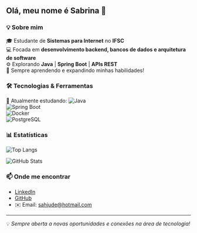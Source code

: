 ## Olá, meu nome é Sabrina 👋

### 💡 Sobre mim
🎓 Estudante de **Sistemas para Internet** no **IFSC**  
💻 Focada em **desenvolvimento backend, bancos de dados e arquitetura de software**  
⚙️ Explorando **Java** | **Spring Boot** | **APIs REST**  
📖 Sempre aprendendo e expandindo minhas habilidades! 

### 🛠️ Tecnologias & Ferramentas

📌 Atualmente estudando:
![Java](https://img.shields.io/badge/Java-007396?style=for-the-badge&logo=java&logoColor=white)  
![Spring Boot](https://img.shields.io/badge/Spring%20Boot-6DB33F?style=for-the-badge&logo=spring-boot&logoColor=white)  
![Docker](https://img.shields.io/badge/Docker-2496ED?style=for-the-badge&logo=docker&logoColor=white)  
![PostgreSQL](https://img.shields.io/badge/PostgreSQL-316192?style=for-the-badge&logo=postgresql&logoColor=white)  

### 📊 Estatísticas

![Top Langs](https://github-readme-stats.vercel.app/api/top-langs/?username=sabriad&layout=compact&theme=dark)

![GitHub Stats](https://github-readme-stats.vercel.app/api?username=sabriad&show_icons=true&theme=dark)

### 📫 Onde me encontrar
- [LinkedIn](https://linkedin.com/in/sabrina-adão)
- [GitHub](https://github.com/sabriad)
- ✉️ Email: sahjude@hotmail.com

---
💡 _Sempre aberta a novas oportunidades e conexões na área de tecnologia!_
